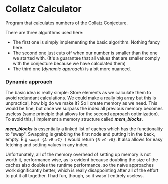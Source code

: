 
# Collatz Calculator
Program that calculates numbers of the Collatz Conjecture.

There are three algorithms used here:

 - The first one is simply implementing the basic algorithm. Nothing fancy here.
 - The second one just cuts off when our number is smaller than the one we started with. (It's a guarantee that all values that are smaller comply with the conjecture because we have calculated them)
 - The third one (*dynamic approach*) is a bit more nuanced.

### Dynamic approach
The basic idea is really simple: Store elements as we calculate them to avoid redundant calculations.
We could make a really big array but this is unpractical, how big do we make it? So I create memory as we need.
This would be fine, but once we surpass the index all previous memory becomes useless (same principle that allows for the second approach optimization). To avoid this, I implement a memory structure called ***mem_blocks***.

***mem_blocks*** is essentially a linked list of caches which has the functionality to "swap". Swapping is grabbing the first node and putting it in the back, empty. E.g `swap( {A->B->C} )` would return  `{B->C->0}`. It also allows for easy fetching and setting values in any index.


Unfortunately, all of the memory overhead of setting up memory is not worth it, performance wise, as is evident because doubling the size of the caches also doubles the runtime performance, so the naïve approaches work significantly better, which is really disappointing after all of the effort to put it all together. I had fun, though, so it wasn't entirely useless.
